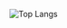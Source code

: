 ![Top Langs](https://github-readme-stats.vercel.app/api/top-langs/?username=Stylobow&layout=compact&theme=tokyonight)

